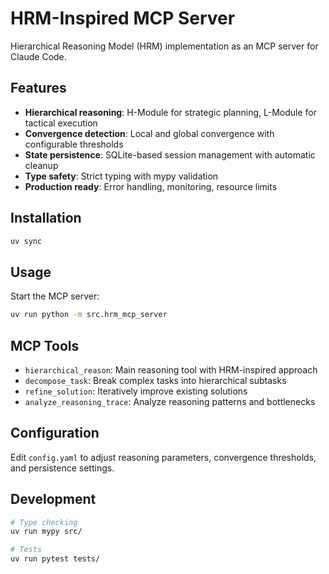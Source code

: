 # HRM-Inspired MCP Server

Hierarchical Reasoning Model (HRM) implementation as an MCP server for Claude Code.

## Features

- **Hierarchical reasoning**: H-Module for strategic planning, L-Module for tactical execution
- **Convergence detection**: Local and global convergence with configurable thresholds  
- **State persistence**: SQLite-based session management with automatic cleanup
- **Type safety**: Strict typing with mypy validation
- **Production ready**: Error handling, monitoring, resource limits

## Installation

```bash
uv sync
```

## Usage

Start the MCP server:

```bash
uv run python -m src.hrm_mcp_server
```

## MCP Tools

- `hierarchical_reason`: Main reasoning tool with HRM-inspired approach
- `decompose_task`: Break complex tasks into hierarchical subtasks  
- `refine_solution`: Iteratively improve existing solutions
- `analyze_reasoning_trace`: Analyze reasoning patterns and bottlenecks

## Configuration

Edit `config.yaml` to adjust reasoning parameters, convergence thresholds, and persistence settings.

## Development

```bash
# Type checking
uv run mypy src/

# Tests  
uv run pytest tests/
```